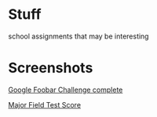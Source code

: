 # Stuff
school assignments that may be interesting

# Screenshots
[Google Foobar Challenge complete](https://drive.google.com/open?id=0B5I9vFQ6cKtuZWdiaU80QklnQzg)

[Major Field Test Score](https://drive.google.com/open?id=0B5I9vFQ6cKtuZUt0dmVGS0lBWkU)
